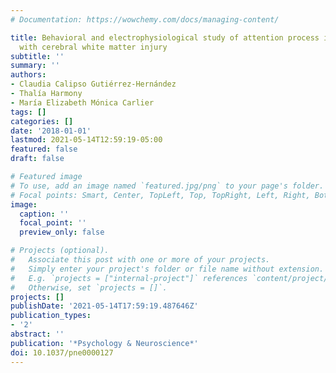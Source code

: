 ```yaml
---
# Documentation: https://wowchemy.com/docs/managing-content/

title: Behavioral and electrophysiological study of attention process in preterm infants
  with cerebral white matter injury
subtitle: ''
summary: ''
authors:
- Claudia Calipso Gutiérrez-Hernández
- Thalía Harmony
- María Elizabeth Mónica Carlier
tags: []
categories: []
date: '2018-01-01'
lastmod: 2021-05-14T12:59:19-05:00
featured: false
draft: false

# Featured image
# To use, add an image named `featured.jpg/png` to your page's folder.
# Focal points: Smart, Center, TopLeft, Top, TopRight, Left, Right, BottomLeft, Bottom, BottomRight.
image:
  caption: ''
  focal_point: ''
  preview_only: false

# Projects (optional).
#   Associate this post with one or more of your projects.
#   Simply enter your project's folder or file name without extension.
#   E.g. `projects = ["internal-project"]` references `content/project/deep-learning/index.md`.
#   Otherwise, set `projects = []`.
projects: []
publishDate: '2021-05-14T17:59:19.487646Z'
publication_types:
- '2'
abstract: ''
publication: '*Psychology & Neuroscience*'
doi: 10.1037/pne0000127
---
```

